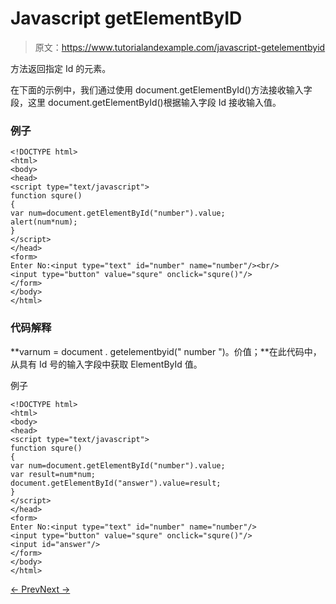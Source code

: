 # Javascript getElementByID

> 原文：<https://www.tutorialandexample.com/javascript-getelementbyid>

方法返回指定 Id 的元素。

在下面的示例中，我们通过使用 document.getElementById()方法接收输入字段，这里 document.getElementById()根据输入字段 Id 接收输入值。

### 例子

```
<!DOCTYPE html>  
<html>  
<body>  
<head>  
<script type="text/javascript">  
function squre()  
{    
var num=document.getElementById("number").value;    
alert(num*num);    
}    
</script>  
</head>  
<form>  
Enter No:<input type="text" id="number" name="number"/><br/>  
<input type="button" value="squre" onclick="squre()"/>  
</form>  
</body>  
</html>
```

### 代码解释

**varnum = document . getelementbyid(" number ")。价值；**在此代码中，从具有 Id 号的输入字段中获取 ElementById 值。

例子

```
<!DOCTYPE html>  
<html>  
<body>  
<head>  
<script type="text/javascript">  
function squre()  
{    
var num=document.getElementById("number").value;    
var result=num*num;    
document.getElementById("answer").value=result;  
}     
</script>  
</head>  
<form>  
Enter No:<input type="text" id="number" name="number"/>  
<input type="button" value="squre" onclick="squre()"/>  
<input id="answer"/>  
</form>  
</body>  
</html>
```

[← Prev](https://www.tutorialandexample.com/javascript-cookies)[Next →](https://www.tutorialandexample.com/javascript-forms-validation)